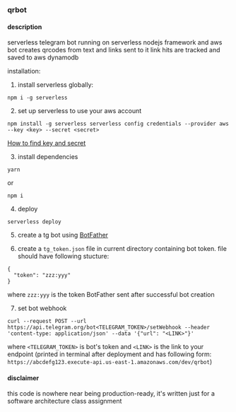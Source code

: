 ### qrbot

#### description
serverless telegram bot running on serverless nodejs framework and aws
bot creates qrcodes from text and links sent to it
link hits are tracked and saved to aws dynamodb

installation:
1. install serverless globally:
```
npm i -g serverless
```
2. set up serverless to use your aws account
```
npm install -g serverless serverless config credentials --provider aws --key <key> --secret <secret>
```
[How to find key and secret](https://www.msp360.com/resources/blog/how-to-find-your-aws-access-key-id-and-secret-access-key/)

3. install dependencies
```
yarn
```
or
```
npm i
```
4. deploy
```
serverless deploy
```
5. create a tg bot using [BotFather](https://telegram.me/BotFather)

6. create a `tg_token.json` file in current directory containing bot token. file should have following stucture:
```
{
  "token": "zzz:yyy"
}
```
where `zzz:yyy` is the token BotFather sent after successful bot creation

7. set bot webhook
```
curl --request POST --url https://api.telegram.org/bot<TELEGRAM_TOKEN>/setWebhook --header 'content-type: application/json' --data '{"url": "<LINK>"}'
```
where `<TELEGRAM_TOKEN>` is bot's token and `<LINK>` is the link to your endpoint (printed in terminal after deployment and has following form: `https://abcdefg123.execute-api.us-east-1.amazonaws.com/dev/qrbot`)

#### disclaimer
this code is nowhere near being production-ready, it's written just for a software architecture class assignment